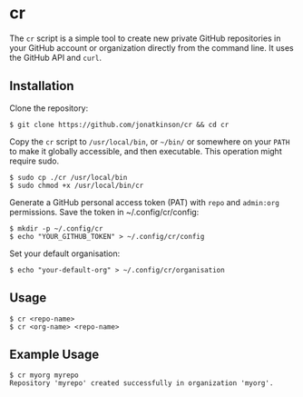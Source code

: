 # cr 

The `cr` script is a simple tool to create new private GitHub repositories in your GitHub account or organization directly from the command line. It uses the GitHub API and `curl`.

## Installation

Clone the repository:

    $ git clone https://github.com/jonatkinson/cr && cd cr

Copy the `cr` script to `/usr/local/bin`, or `~/bin/` or somewhere on your `PATH` to make it globally accessible, and then executable. This operation might require sudo.

    $ sudo cp ./cr /usr/local/bin
    $ sudo chmod +x /usr/local/bin/cr

Generate a GitHub personal access token (PAT) with `repo` and `admin:org` permissions. Save the token in ~/.config/cr/config:

    $ mkdir -p ~/.config/cr
    $ echo "YOUR_GITHUB_TOKEN" > ~/.config/cr/config

Set your default organisation:

    $ echo "your-default-org" > ~/.config/cr/organisation

## Usage

    $ cr <repo-name>
    $ cr <org-name> <repo-name>

## Example Usage

    $ cr myorg myrepo
    Repository 'myrepo' created successfully in organization 'myorg'.
